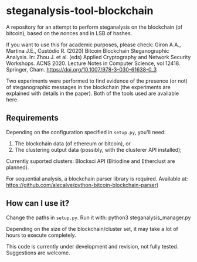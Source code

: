 # steganalysis-tool-blockchain
A repository for an attempt to perform steganalysis on the blockchain (of bitcoin), based on the nonces and in LSB of hashes.

If you want to use this for academic purposes, please check: Giron A.A., Martina J.E., Custódio R. (2020) Bitcoin Blockchain Steganographic Analysis. In: Zhou J. et al. (eds) Applied Cryptography and Network Security Workshops. ACNS 2020. Lecture Notes in Computer Science, vol 12418. Springer, Cham. https://doi.org/10.1007/978-3-030-61638-0_3 

Two experiments were performed to find evidence of the presence (or not) of steganographic messages in the blockchain (the experiments are explained with details in the paper). Both of the tools used are available here.

## Requirements

Depending on the configuration specified in `setup.py`, you'll need:
1. The blockchain data (of ethereum or bitcoin), or
2. The clustering output data (possibly, with the clusterer API installed);

Currently suported clusters: Blocksci API (Bitiodine and Etherclust are planned).

For sequential analysis, a blockchain parser library is required. Available at: https://github.com/alecalve/python-bitcoin-blockchain-parser)

## How can I use it?
Change the paths in `setup.py`. Run it with: python3 steganalysis_manager.py

Depending on the size of the blockchain/cluster set, it may take a lot of hours to execute completely.

This code is currently under development and revision, not fully tested. Suggestions are welcome.
